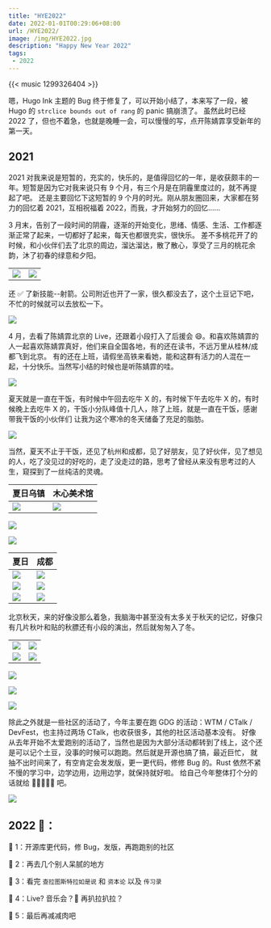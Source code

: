 ```yaml
---
title: "HYE2022"
date: 2022-01-01T00:29:06+08:00
url: /HYE2022/
image: /img/HYE2022.jpg
description: "Happy New Year 2022"
tags:
 - 2022
---
```


{{< music 1299326404 >}}

嗯，Hugo Ink 主题的 Bug 终于修复了，可以开始小结了，本来写了一段，被 Hugo 的 `strclice bounds out of rang` 的 panic 搞崩溃了。 
虽然此时已经 2022 了，但也不着急，也就是晚睡一会，可以慢慢的写，点开陈婧霏享受新年的第一天。

## 2021

2021 对我来说是短暂的，充实的，快乐的，是值得回忆的一年，是收获颇丰的一年。短暂是因为它对我来说只有 9 个月，有三个月是在阴霾里度过的，就不再提起了吧。
还是主要回忆下这短暂的 9 个月的时光。刚从朋友圈回来，大家都在努力的回忆着 2021，互相祝福着 2022，而我，才开始努力的回忆......

3 月末，告别了一段时间的阴霾，逐渐的开始变化，思绪、情感、生活、工作都逐渐正常了起来，一切都好了起来，每天也都很充实，很快乐。
差不多桃花开了的时候，和小伙伴们去了北京的周边，溜达溜达，散了散心，享受了三月的桃花余韵，沐了初春的绿意和夕阳。

|       |       |
| ----  | ----  |
| ![](/img/2021-summary/001.png)  | ![](/img/2021-summary/002.png) |

还 ✅ 了新技能--射箭。公司附近也开了一家，很久都没去了，这个土豆记下吧，不忙的时候就可以去放松一下。

![](/img/2021-summary/003.jpg)

4 月，去看了陈婧霏北京的 Live，还跟着小段打入了后援会 😄。和喜欢陈婧霏的人一起喜欢陈婧霏真好，他们来自全国各地，有的还在读书，不远万里从桂林/成都飞到北京。
有的还在上班，请假坐高铁来看她，能和这群有活力的人混在一起，十分快乐。当然写小结的时候也是听陈婧霏的哇。

![](/img/2021-summary/004.jpg)

夏天就是一直在干饭，有时候中午回去吃牛 X 的，有时候下午去吃牛 X 的，有时候晚上去吃牛 X 的，干饭小分队峰值十几人，除了上班，就是一直在干饭，感谢带我干饭的小伙伴们
让我为这个寒冷的冬天储备了充足的脂肪。

![](/img/2021-summary/005.jpg) 

当然，夏天不止于干饭，还见了杭州和成都，见了好朋友，见了好伙伴，见了想见的人，吃了没见过的好吃的，走了没走过的路，思考了曾经从来没有思考过的人生，窥探到了一丝纯洁的灵魂。

|   夏日乌镇   |   木心美术馆    |
| ----  | ----  |
| ![](/img/2021-summary/012.png)  | ![](/img/2021-summary/013.png) |

![](/img/2021-summary/014.jpg)

![](/img/2021-summary/015.jpg)

|   夏日   |   成都    |
| ----  | ----  |
| ![](/img/2021-summary/006.jpg)  | ![](/img/2021-summary/007.jpg) |
| ![](/img/2021-summary/008.jpg)  | ![](/img/2021-summary/009.jpg) |
| ![](/img/2021-summary/010.jpg)  | ![](/img/2021-summary/011.jpg) |

北京秋天，来的好像没那么着急，我脑海中甚至没有太多关于秋天的记忆，好像只有几片秋叶和贴的秋膘还有小段的演出，然后就匆匆入了冬。

|       |       |
| ----  | ----  |
| ![](/img/2021-summary/016.jpg)  | ![](/img/2021-summary/017.jpg) |
| ![](/img/2021-summary/018.jpg)  | ![](/img/2021-summary/019.jpg) |

![](/img/2021-summary/020.jpg)

![](/img/2021-summary/021.jpg)

![](/img/2021-summary/022.jpg)

除此之外就是一些社区的活动了，今年主要在跑 GDG 的活动：WTM / CTalk / DevFest，也主持过两场 CTalk，也收获很多，其他的社区活动基本没有。
好像从去年开始不太爱跑别的活动了，当然也是因为大部分活动都转到了线上，这个还是可以记个土豆，没事的时候可以跑跑。然后就是开源也搞了搞，最近巨忙，
就抽不出时间来了，有空肯定会发发版，更一更代码，修修 Bug 的。Rust 依然不紧不慢的学习中，边学边用，边用边学，就保持就好啦。
给自己今年整体打个分的话就给 🌟🌟🌟🌟✨ 吧。

![](/img/github-wrapped.png)

## 2022 🥔：

🥔 1：开源库更代码，修 Bug，发版，再跑跑别的社区

🥔 2：再去几个别人呆腻的地方

🥔 3：看完 `查拉图斯特拉如是说` 和 `资本论` 以及 `传习录`

🥔 4：Live? 音乐会？🎸 再扒拉扒拉？

🥔 5：最后再减减肉吧